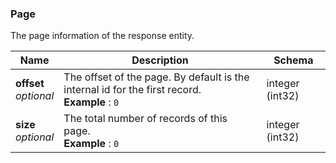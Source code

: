 
<a name="page"></a>
### Page
The page information of the response entity.


|Name|Description|Schema|
|---|---|---|
|**offset**  <br>*optional*|The offset of the page. By default is the internal id for the first record.  <br>**Example** : `0`|integer (int32)|
|**size**  <br>*optional*|The total number of records of this page.  <br>**Example** : `0`|integer (int32)|



